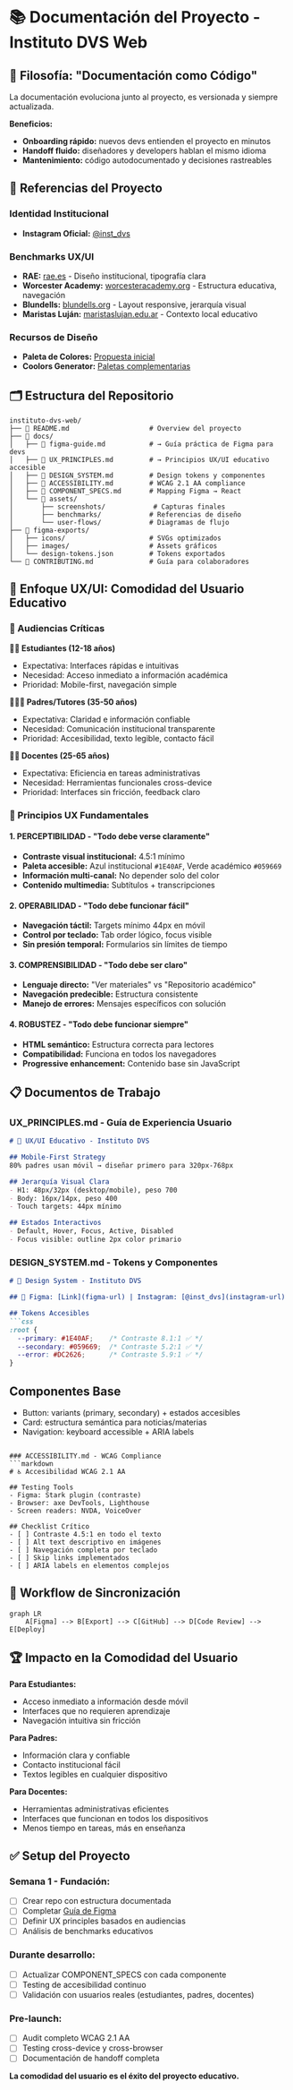 # 📚 Documentación del Proyecto - Instituto DVS Web

## 🎯 Filosofía: "Documentación como Código"

La documentación evoluciona junto al proyecto, es versionada y siempre actualizada.

**Beneficios:**
- **Onboarding rápido:** nuevos devs entienden el proyecto en minutos
- **Handoff fluido:** diseñadores y developers hablan el mismo idioma
- **Mantenimiento:** código autodocumentado y decisiones rastreables

## 🔗 Referencias del Proyecto

### **Identidad Institucional**
- **Instagram Oficial:** [@inst_dvs](https://www.instagram.com/inst_dvs?igsh=YzljYTk1ODg3Zg==)

### **Benchmarks UX/UI**
- **RAE:** [rae.es](https://www.rae.es/) - Diseño institucional, tipografía clara
- **Worcester Academy:** [worcesteracademy.org](https://www.worcesteracademy.org/about) - Estructura educativa, navegación
- **Blundells:** [blundells.org](https://www.blundells.org/) - Layout responsive, jerarquía visual
- **Maristas Luján:** [maristaslujan.edu.ar](https://maristaslujan.edu.ar/) - Contexto local educativo

### **Recursos de Diseño**
- **Paleta de Colores:** [Propuesta inicial](https://claude.ai/public/artifacts/f2ac2f09-dad0-4c39-beb7-794c07aa81bc)
- **Coolors Generator:** [Paletas complementarias](https://coolors.co/2669bb-1867e5-018bfb-ccc3ae-1a4f95)

## 🗂️ Estructura del Repositorio

```
instituto-dvs-web/
├── 📄 README.md                    # Overview del proyecto
├── 📁 docs/
│   ├── 📄 figma-guide.md           # → Guía práctica de Figma para devs
│   ├── 📄 UX_PRINCIPLES.md         # → Principios UX/UI educativo accesible
│   ├── 📄 DESIGN_SYSTEM.md         # Design tokens y componentes
│   ├── 📄 ACCESSIBILITY.md         # WCAG 2.1 AA compliance
│   ├── 📄 COMPONENT_SPECS.md       # Mapping Figma → React
│   └── 📁 assets/
│       ├── screenshots/            # Capturas finales
│       ├── benchmarks/            # Referencias de diseño
│       └── user-flows/            # Diagramas de flujo
├── 📁 figma-exports/
│   ├── icons/                     # SVGs optimizados
│   ├── images/                    # Assets gráficos
│   └── design-tokens.json         # Tokens exportados
└── 📄 CONTRIBUTING.md              # Guía para colaboradores
```

## 🎯 Enfoque UX/UI: Comodidad del Usuario Educativo

### 👥 Audiencias Críticas
**🧑‍🎓 Estudiantes (12-18 años)**
- Expectativa: Interfaces rápidas e intuitivas
- Necesidad: Acceso inmediato a información académica
- Prioridad: Mobile-first, navegación simple

**👨‍👩‍👧 Padres/Tutores (35-50 años)** 
- Expectativa: Claridad e información confiable
- Necesidad: Comunicación institucional transparente
- Prioridad: Accesibilidad, texto legible, contacto fácil

**👩‍🏫 Docentes (25-65 años)**
- Expectativa: Eficiencia en tareas administrativas
- Necesidad: Herramientas funcionales cross-device
- Prioridad: Interfaces sin fricción, feedback claro

### 🌟 Principios UX Fundamentales

#### **1. PERCEPTIBILIDAD** - "Todo debe verse claramente"
- **Contraste visual institucional:** 4.5:1 mínimo
- **Paleta accesible:** Azul institucional `#1E40AF`, Verde académico `#059669`
- **Información multi-canal:** No depender solo del color
- **Contenido multimedia:** Subtítulos + transcripciones

#### **2. OPERABILIDAD** - "Todo debe funcionar fácil"
- **Navegación táctil:** Targets mínimo 44px en móvil
- **Control por teclado:** Tab order lógico, focus visible
- **Sin presión temporal:** Formularios sin límites de tiempo

#### **3. COMPRENSIBILIDAD** - "Todo debe ser claro"
- **Lenguaje directo:** "Ver materiales" vs "Repositorio académico"
- **Navegación predecible:** Estructura consistente
- **Manejo de errores:** Mensajes específicos con solución

#### **4. ROBUSTEZ** - "Todo debe funcionar siempre"
- **HTML semántico:** Estructura correcta para lectores
- **Compatibilidad:** Funciona en todos los navegadores
- **Progressive enhancement:** Contenido base sin JavaScript

## 📋 Documentos de Trabajo

### UX_PRINCIPLES.md - Guía de Experiencia Usuario
```markdown
# 🎨 UX/UI Educativo - Instituto DVS

## Mobile-First Strategy
80% padres usan móvil → diseñar primero para 320px-768px

## Jerarquía Visual Clara
- H1: 48px/32px (desktop/mobile), peso 700
- Body: 16px/14px, peso 400  
- Touch targets: 44px mínimo

## Estados Interactivos
- Default, Hover, Focus, Active, Disabled
- Focus visible: outline 2px color primario
```

### DESIGN_SYSTEM.md - Tokens y Componentes
```markdown
# 🎨 Design System - Instituto DVS

## 🔗 Figma: [Link](figma-url) | Instagram: [@inst_dvs](instagram-url)

## Tokens Accesibles
```css
:root {
  --primary: #1E40AF;    /* Contraste 8.1:1 ✅ */
  --secondary: #059669;  /* Contraste 5.2:1 ✅ */
  --error: #DC2626;      /* Contraste 5.9:1 ✅ */
}
```

## Componentes Base
- Button: variants (primary, secondary) + estados accesibles
- Card: estructura semántica para noticias/materias
- Navigation: keyboard accessible + ARIA labels
```

### ACCESSIBILITY.md - WCAG Compliance
```markdown
# ♿ Accesibilidad WCAG 2.1 AA

## Testing Tools
- Figma: Stark plugin (contraste)
- Browser: axe DevTools, Lighthouse
- Screen readers: NVDA, VoiceOver

## Checklist Crítico
- [ ] Contraste 4.5:1 en todo el texto
- [ ] Alt text descriptivo en imágenes  
- [ ] Navegación completa por teclado
- [ ] Skip links implementados
- [ ] ARIA labels en elementos complejos
```

## 🔄 Workflow de Sincronización

```mermaid
graph LR
    A[Figma] --> B[Export] --> C[GitHub] --> D[Code Review] --> E[Deploy]
```

## 🏆 Impacto en la Comodidad del Usuario

**Para Estudiantes:**
- Acceso inmediato a información desde móvil
- Interfaces que no requieren aprendizaje
- Navegación intuitiva sin fricción

**Para Padres:**
- Información clara y confiable
- Contacto institucional fácil
- Textos legibles en cualquier dispositivo

**Para Docentes:**
- Herramientas administrativas eficientes
- Interfaces que funcionan en todos los dispositivos
- Menos tiempo en tareas, más en enseñanza

## ✅ Setup del Proyecto

### Semana 1 - Fundación:
- [ ] Crear repo con estructura documentada
- [ ] Completar [Guía de Figma](docs/figma-guide.md)
- [ ] Definir UX principles basados en audiencias
- [ ] Análisis de benchmarks educativos

### Durante desarrollo:
- [ ] Actualizar COMPONENT_SPECS con cada componente
- [ ] Testing de accesibilidad continuo
- [ ] Validación con usuarios reales (estudiantes, padres, docentes)

### Pre-launch:
- [ ] Audit completo WCAG 2.1 AA
- [ ] Testing cross-device y cross-browser
- [ ] Documentación de handoff completa

**La comodidad del usuario es el éxito del proyecto educativo.**